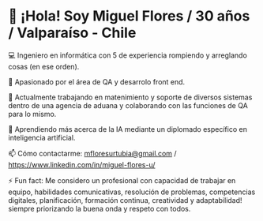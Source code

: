 # 👋 ¡Hola! Soy Miguel Flores / 30 años / Valparaíso - Chile

💻 Ingeniero en informática con 5 de experiencia rompiendo y arreglando cosas (en ese orden).

🚀 Apasionado por el área de QA y desarrolo front end.

🔭 Actualmente trabajando en matenimiento y soporte de diversos sistemas dentro de una agencia de aduana y colaborando con las funciones de QA para lo mismo.

🌱 Aprendiendo más acerca de la IA mediante un diplomado específico en inteligencia artificial.

📫 Cómo contactarme: mfloresurtubia@gmail.com / https://www.linkedin.com/in/miguel-flores-u/

⚡ Fun fact: Me considero un profesional con capacidad de trabajar en equipo, habilidades comunicativas, resolución de problemas, competencias digitales, planificación, formación continua, creatividad y adaptabilidad! siempre priorizando la buena onda y respeto con todos.
